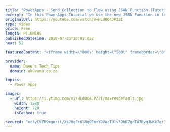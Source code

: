 ```yaml
---
title: "PowerApps - Send Collection to Flow using JSON Function (Tutorial)"
excerpt: "In this PowerApps Tutorial we use the new JSON Function in to format a local collection in PowerApps before sending it to Microsoft Flow. Once in Flow, we use the Parse JSON Action to extract the collection data, which opens a myriad of options that can then be formed using this data.  See below docs"
originalUrl: https://youtube.com/watch?v=HLdOO4JPZ2I
type: video
price: Free
length: PT10M10S
publishedDateTime: 2019-07-23T10:01:02Z
heat: 52

featuredContent: "<iframe width=\"800\" height=\"500\" frameborder=\"0\" src=\"https://www.youtube.com/embed/HLdOO4JPZ2I\" allow=\"accelerometer; autoplay; encrypted-media; gyroscope; picture-in-picture\" allowfullscreen></iframe>"

provider:
  name: Dave's Tech Tips
  domain: ukuvuma.co.za

topics:
  - Power Apps

images:
  - url: https://i.ytimg.com/vi/HLdOO4JPZ2I/maxresdefault.jpg
    width: 1280
    height: 720
    isCached: true

secured: "oc3yCVZK9mgorit/Xs2HgF+6l8gOFm+YDVWcIUls3DhKZqnTW7RvqJNKk7q+7dn98DmyJxVKqS5WRVuHEcoGgAiAgbsMe4wur1TJ0QolHucBHWVBTyiP3usge+8TPU5RZwLg6HrVeUCwvRSqYlhRmw8Ny5VxoFgbH6VrUCN7+QyY4dUzxfm6PiCvHGJ9K8GehDwDzhfIMJzO3saKXePq7gdfwKf8AP++m6cY5Yglf3K30g8zzb6Kn2y14VJYLoJg9oSrRTT5Ae/duurrAjjZYXhq1/nc11NYCdxvmGnOxFCISH6U/hhdtHR43492rQPXL1RbOQXhrd0VhZaBP88V197n0MnPlBQppZ2qBm0JLGubFtU5euPsVBfk5jLswHuIxJs8VA0pbtYQX2dRZSDlbgcAE9ffbe79+ECjNaKSkwI=;NaaZs/RjrTW0/8XSsJXaXQ=="
---
```



